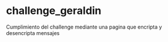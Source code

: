 # challenge_geraldin
Cumplimiento del challenge mediante una pagina que encripta y desencripta mensajes
